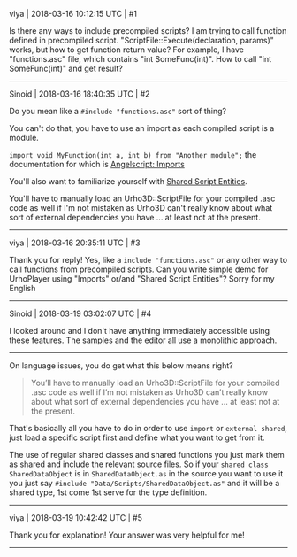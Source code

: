 viya | 2018-03-16 10:12:15 UTC | #1

Is there any ways to include precompiled scripts?
I am trying to call function defined in precompiled script. "ScriptFile::Execute(declaration, params)" works, but how to get function return value?
For example, I have "functions.asc" file, which contains "int SomeFunc(int)". How to call "int SomeFunc(int)" and get result?

-------------------------

Sinoid | 2018-03-16 18:40:35 UTC | #2

Do you mean like a `#include "functions.asc"` sort of thing?

You can't do that, you have to use an import as each compiled script is a module.

`import void MyFunction(int a, int b) from "Another module";` the documentation for which is [Angelscript: Imports](http://www.angelcode.com/angelscript/sdk/docs/manual/doc_global_import.html)

You'll also want to familiarize yourself with [Shared Script Entities](http://www.angelcode.com/angelscript/sdk/docs/manual/doc_script_shared.html).

You'll have to manually load an Urho3D::ScriptFile for your compiled .asc code as well if I'm not mistaken as Urho3D can't really know about what sort of external dependencies you have ... at least not at the present.

-------------------------

viya | 2018-03-16 20:35:11 UTC | #3

Thank you for reply! 
Yes, like a `include "functions.asc"` or any other way to call functions from precompiled scripts.
Can you write simple demo for UrhoPlayer using "Imports" or/and "Shared Script Entities"?
Sorry for my English

-------------------------

Sinoid | 2018-03-19 03:02:07 UTC | #4

I looked around and I don't have anything immediately accessible using these features. The samples and the editor all use a monolithic approach.

---

On language issues, you do get what this below means right?

> You’ll have to manually load an Urho3D::ScriptFile for your compiled .asc code as well if I’m not mistaken as Urho3D can’t really know about what sort of external dependencies you have … at least not at the present.

That's basically all you have to do in order to use `import` or `external shared`, just load a specific script first and define what you want to get from it.

The use of regular shared classes and shared functions you just mark them as shared and include the relevant source files. So if your `shared class SharedDataObject` is in `SharedDataObject.as` in the source you want to use it you just say `#include "Data/Scripts/SharedDataObject.as"` and it will be a shared type, 1st come 1st serve for the type definition.

-------------------------

viya | 2018-03-19 10:42:42 UTC | #5

Thank you for explanation! Your answer was very helpful for me!

-------------------------

